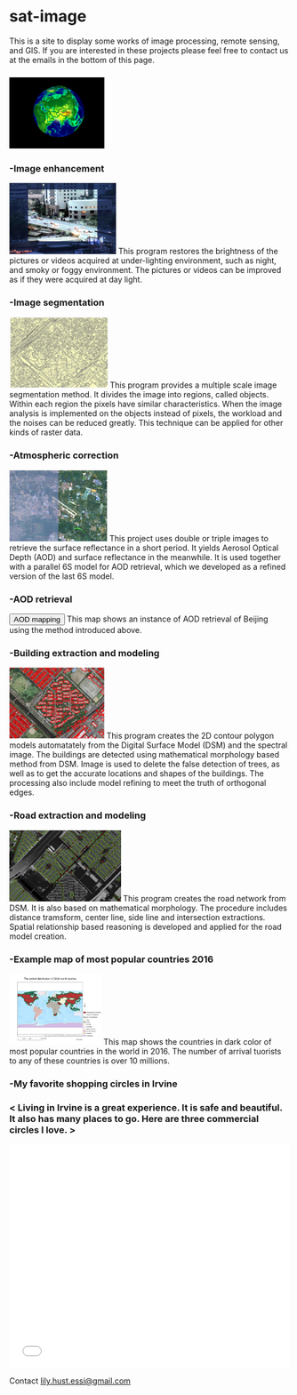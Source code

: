 # sat-image

This is a site to display some works of image processing, remote sensing, and GIS. If you are interested in these projects please feel free to contact us at the emails in the bottom of this page.

<h3></h3>
<img src="images/earth.gif"  alt="Earth" height="128" />

<h3> -Image enhancement </h3>
<img src="images/enhancement.gif"  alt="Enhancement" height="128" />
This program restores the brightness of the pictures or videos acquired at under-lighting environment, such as night, and smoky or foggy environment. The pictures or videos can be improved as if they were acquired at day light. 

<h3> -Image segmentation </h3>
<img src="images/4.JPG"  alt="Segmentation" height="128" />
This program provides a multiple scale image segmentation method. It divides the image into regions, called objects. Within each region the pixels have similar characteristics. When the image analysis is implemented on the objects instead of pixels, the workload and the noises can be reduced greatly. This technique can be applied for other kinds of raster data.

<h3> -Atmospheric correction </h3>
<img src="images/7.JPG"  alt="Atmospheric correction" height="128" />
This project uses double or triple images to retrieve the surface reflectance in a short period. It yields Aerosol Optical Depth (AOD) and surface reflectance in the meanwhile. It is used together with a parallel 6S model for AOD retrieval, which we developed as a refined version of the last 6S model.

<h3> -AOD retrieval </h3>
<button type="button">AOD mapping</button>
<a href="telnet://114.212.112.15/lcdads"></a>
This map shows an instance of AOD retrieval of Beijing using the method introduced above.

<h3> -Building extraction and modeling </h3>
<img src="images/3.JPG"  alt="Buildings" height="128" />
This program creates the 2D contour polygon models automatately from the Digital Surface Model (DSM) and the spectral image. The buildings are detected using mathematical morphology based method from DSM. Image is used to delete the false detection of trees, as well as to get the accurate locations and shapes of the buildings. The processing also include model refining to meet the truth of orthogonal edges. 

<h3> -Road extraction and modeling </h3>
<img src="images/5.JPG"  alt="Road extraction" height="128" />
This program creates the road network from DSM. It is also based on mathematical morphology. The procedure includes distance tramsform, center line, side line and intersection extractions. Spatial relationship based reasoning is developed and applied for the road model creation.

<h3> -Example map of most popular countries 2016 </h3>
<img src = "images/arrival of 10m.png" alt = "10m level arrival" height = "128" />
This map shows the countries in dark color of most popular countries in the world in 2016. The number of arrival tuorists to any of these countries is over 10 millions. 

<h3> -My favorite shopping circles in Irvine </h3>
<h3> < Living in Irvine is a great experience. It is safe and beautiful. It also has many places to go. Here are three commercial circles I love. > </h3>
<style>
  .embed-container {
    position: relative; 
    padding-bottom: 80%; 
    height: 0; 
    max-width: 100%;
  }
  .embed-container iframe, 
  .embed-container object, 
  .embed-container iframe{
    position: absolute; 
    top: 0; 
    left: 0; 
    width: 100%; 
    height: 100%;
  } small{
    position: absolute; 
    z-index: 40; 
    bottom: 0; 
    margin-bottom: -15px;
}</style>
<div class="embed-container">
  <iframe width="500" height="400" frameborder="0" scrolling="no" marginheight="0" marginwidth="0" title="My favorite Irvine Shopping Circles" src="//www.arcgis.com/apps/Embed/index.html?webmap=b306297b49a640bb9e9d35d447d48adc&extent=-118.0412,33.5454,-117.3888,33.8156&zoom=true&previewImage=false&scale=true&disable_scroll=true&theme=light">
  </iframe>
</div>  

Contact
lily.hust.essi@gmail.com
